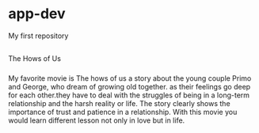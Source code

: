# app-dev
My first repository
##
The Hows of Us
###
My favorite movie is The hows of us a story about the young couple Primo and George, who dream of growing old together. as their feelings go deep for each other.they have to deal with the struggles of being in a long-term relationship and the harsh reality or life. The story clearly shows the importance of trust and patience in a relationship. With this movie you would learn different lesson not only in love but in life.
